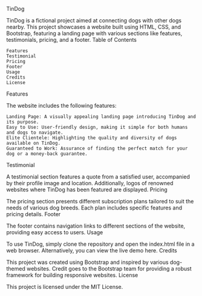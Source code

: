 TinDog

TinDog is a fictional project aimed at connecting dogs with other dogs nearby. This project showcases a website built using HTML, CSS, and Bootstrap, featuring a landing page with various sections like features, testimonials, pricing, and a footer.
Table of Contents

    Features
    Testimonial
    Pricing
    Footer
    Usage
    Credits
    License

Features

The website includes the following features:

    Landing Page: A visually appealing landing page introducing TinDog and its purpose.
    Easy to Use: User-friendly design, making it simple for both humans and dogs to navigate.
    Elite Clientele: Highlighting the quality and diversity of dogs available on TinDog.
    Guaranteed to Work: Assurance of finding the perfect match for your dog or a money-back guarantee.

Testimonial

A testimonial section features a quote from a satisfied user, accompanied by their profile image and location. Additionally, logos of renowned websites where TinDog has been featured are displayed.
Pricing

The pricing section presents different subscription plans tailored to suit the needs of various dog breeds. Each plan includes specific features and pricing details.
Footer

The footer contains navigation links to different sections of the website, providing easy access to users.
Usage

To use TinDog, simply clone the repository and open the index.html file in a web browser. Alternatively, you can view the live demo here.
Credits

This project was created using Bootstrap and inspired by various dog-themed websites. Credit goes to the Bootstrap team for providing a robust framework for building responsive websites.
License

This project is licensed under the MIT License.
